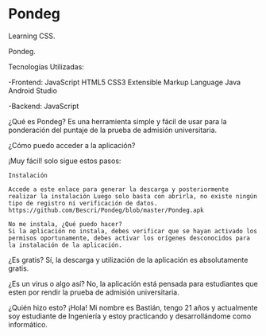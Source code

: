 # Pondeg
Learning CSS.



Pondeg.

Tecnologías Utilizadas:

-Frontend: JavaScript HTML5 CSS3 Extensible Markup Language Java Android Studio

-Backend: JavaScript

¿Qué es Pondeg? Es una herramienta simple y fácil de usar para la ponderación del puntaje de la prueba de admisión universitaria.


¿Cómo puedo acceder a la aplicación?

¡Muy fácil! solo sigue estos pasos:

    Instalación

    Accede a este enlace para generar la descarga y posteriormente realizar la instalación Luego solo basta con abrirla, no existe ningún tipo de registro ni verificación de datos.
    https://github.com/Bescri/Pondeg/blob/master/Pondeg.apk
    
    No me instala, ¿Qué puedo hacer?
    Si la aplicación no instala, debes verificar que se hayan activado los permisos oportunamente, debes activar los orígenes desconocidos para la instalación de la aplicación.


¿Es gratis? Sí, la descarga y utilización de la aplicación es absolutamente gratis.

¿Es un virus o algo así? No, la aplicación está pensada para estudiantes que esten por rendir la prueba de admisión universitaria.

¿Quién hizo esto? ¡Hola! Mi nombre es Bastián, tengo 21 años y actualmente soy estudiante de Ingeniería y estoy practicando y desarrollándome como informático.
